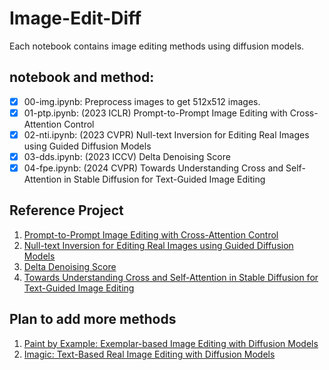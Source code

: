 # Image-Edit-Diff

Each notebook contains image editing methods using diffusion models.

## notebook and method:
- [x] 00-img.ipynb: Preprocess images to get 512x512 images.
- [x] 01-ptp.ipynb:  (2023 ICLR) Prompt-to-Prompt Image Editing with Cross-Attention Control 
- [x] 02-nti.ipynb:  (2023 CVPR) Null-text Inversion for Editing Real Images using Guided Diffusion Models 
- [x] 03-dds.ipynb:  (2023 ICCV) Delta Denoising Score 
- [x] 04-fpe.ipynb:  (2024 CVPR) Towards Understanding Cross and Self-Attention in Stable Diffusion for Text-Guided Image Editing

## Reference Project

1. [Prompt-to-Prompt Image Editing with Cross-Attention Control](https://prompt-to-prompt.github.io/)
2. [Null-text Inversion for Editing Real Images using Guided Diffusion Models](https://null-text-inversion.github.io/)
3. [Delta Denoising Score](https://delta-denoising-score.github.io/)
4. [Towards Understanding Cross and Self-Attention in Stable Diffusion for Text-Guided Image Editing](https://github.com/alibaba/EasyNLP/tree/master/diffusion/FreePromptEditing)

## Plan to add more methods

1. [Paint by Example: Exemplar-based Image Editing with Diffusion Models](https://github.com/Fantasy-Studio/Paint-by-Example)
2. [Imagic: Text-Based Real Image Editing with Diffusion Models](https://github.com/justinpinkney/stable-diffusion/blob/main/notebooks/imagic.ipynb)
